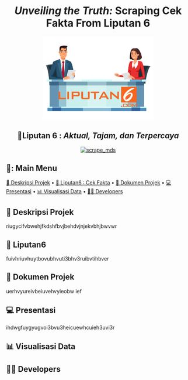 <div align="center"><h1><b><em>Unveiling the Truth:</em></b> Scraping Cek Fakta From Liputan 6</h1>
</div>
<p align="center" width="60%">
    <img width="60%" src="logo/logo liputan 6.png">
</p>
<div align="center">
<h2>📢Liputan 6 : <em>Aktual, Tajam, dan Terpercaya</em></h2>
    
[![scrape_mds](https://github.com/dwiftrnti/PraktikumMDS-Scrapping/actions/workflows/main.yml/badge.svg)](https://github.com/dwiftrnti/PraktikumMDS-Scrapping/actions/workflows/main.yml)
</div>

## 📰: Main Menu
</div>

[:mag_right: Deskripsi Projek](#mag_right-deskripsi-projek)
•
[:newspaper: Liputan6 : Cek Fakta](#newspaper-liputan6)
•
[:open_file_folder: Dokumen Projek](#open_file_folder-dokumen-projek)
•
[:computer: Presentasi](#computer-presentasi)
•
[:bar_chart: Visualisasi Data](#bar_chart-visualisasi-data)
•
[:woman_technologist: Developers](#woman_technologist-developers)
</div>


## :mag_right: Deskripsi Projek

riugycifvbwehjfkdshfbvjbehdvjnjekvbhjbwvwr

## :newspaper: Liputan6

fuivhriuvhuytbovubhvuti3bhv3ruibvtihbver

## :open_file_folder: Dokumen Projek

uerhvyureivbeiuvehvyieobw ief

## :computer: Presentasi

ihdwgfuygyugvoi3bvu3heicuewhcuieh3uvi3r

## :bar_chart: Visualisasi Data
## :woman_technologist: Developers


